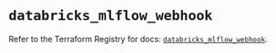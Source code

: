 # `databricks_mlflow_webhook`

Refer to the Terraform Registry for docs: [`databricks_mlflow_webhook`](https://registry.terraform.io/providers/databricks/databricks/1.43.0/docs/resources/mlflow_webhook).
